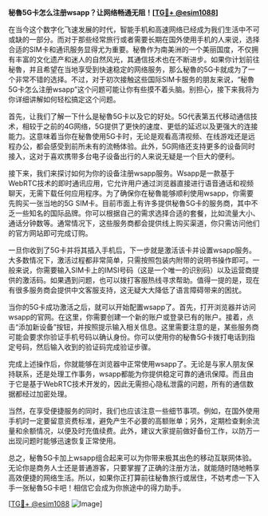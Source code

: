 **秘魯5G卡怎么注册wsapp？让网络畅通无阻！[[TG💪+ @esim1088](https://t.me/s/esim1088)]**

在当今这个数字化飞速发展的时代，智能手机和高速网络已经成为我们生活中不可或缺的一部分。而对于那些经常旅行或者需要长期在国外使用手机的人来说，选择合适的SIM卡和通讯服务显得尤为重要。秘魯作为南美洲的一个美丽国度，不仅拥有丰富的文化遗产和迷人的自然风光，其通信技术也在不断进步。如果你计划前往秘魯，并且希望在当地享受到快速稳定的网络服务，那么秘魯的5G卡就成为了一个非常不错的选择。不过，对于初次接触这些国际SIM卡服务的朋友来说，“秘魯5G卡怎么注册wsapp”这个问题可能让你有些摸不着头脑。别担心，接下来我将为你详细讲解如何轻松搞定这个问题。

首先，让我们了解一下什么是秘魯5G卡以及它的好处。5G代表第五代移动通信技术，相较于之前的4G网络，5G提供了更快的速度、更低的延迟以及更强大的连接能力。这意味着当你在秘魯使用5G卡时，无论是观看高清视频、在线游戏还是远程办公，都会感受到前所未有的流畅体验。此外，5G网络还支持更多的设备同时接入，这对于喜欢携带多台电子设备出行的人来说无疑是一个巨大的便利。

接下来，我们来探讨如何为你的设备注册wsapp服务。Wsapp是一款基于WebRTC技术的即时通讯应用，它允许用户通过浏览器直接进行语音通话和视频聊天，无需下载任何应用程序。为了确保你在秘魯能够顺利使用wsapp，你需要先购买一张当地的5G SIM卡。目前市面上有许多提供秘魯5G卡的服务商，其中不乏一些知名的国际品牌。你可以根据自己的需求选择合适的套餐，比如流量大小、通话分钟数等。通常情况下，这些服务商都会提供线上购买渠道，你只需访问他们的官方网站即可完成订购。

一旦你收到了5G卡并将其插入手机后，下一步就是激活该卡并设置wsapp服务。大多数情况下，激活过程都非常简单，只需按照包装内附带的说明书操作即可。一般来说，你需要输入SIM卡上的IMSI号码（这是一个唯一的识别码）以及运营商提供的激活码。如果遇到问题，也可以拨打客服热线寻求帮助。值得一提的是，现在有很多服务商会提供中文客服支持，这无疑大大降低了语言障碍带来的困扰。

当你的5G卡成功激活之后，就可以开始配置wsapp了。首先，打开浏览器并访问wsapp的官网。在这里，你需要创建一个新的账户或登录已有的账户。接着，点击“添加新设备”按钮，并按照提示输入相关信息。这里需要注意的是，某些服务商可能会要求你验证手机号码以确认身份。你可以使用你的秘魯5G卡拨打电话到指定号码，然后输入收到的验证码完成验证步骤。

完成上述操作后，你就能够在浏览器中正常使用wsapp了。无论是与家人朋友保持联系，还是处理工作事务，wsapp都能为你提供稳定可靠的通讯保障。而且由于它是基于WebRTC技术开发的，因此无需担心隐私泄露的问题，所有的通信数据都经过加密处理。

当然，在享受便捷服务的同时，我们也应该注意一些细节事项。例如，在国外使用手机时一定要留意资费标准，避免产生不必要的高额账单；另外，定期检查剩余流量和余额情况，以便及时充值续费。此外，建议大家提前做好备份工作，以防万一出现问题时能够迅速恢复正常使用。

总之，秘魯5G卡加上wsapp组合起来可以为你带来极其出色的移动互联网体验。无论你是商务人士还是普通游客，只要掌握了正确的注册方法，就能随时随地畅享高效便捷的网络生活。所以，如果你正打算前往秘魯旅行或居住，不妨考虑一下入手一张秘魯5G卡吧！相信它会成为你旅途中的得力助手。

[[TG💪+ @esim1088](https://t.me/s/esim1088) ![Image](https://i.postimg.cc/4NQfJmqS/Snipaste-2025-05-13-00-14-12.png)]